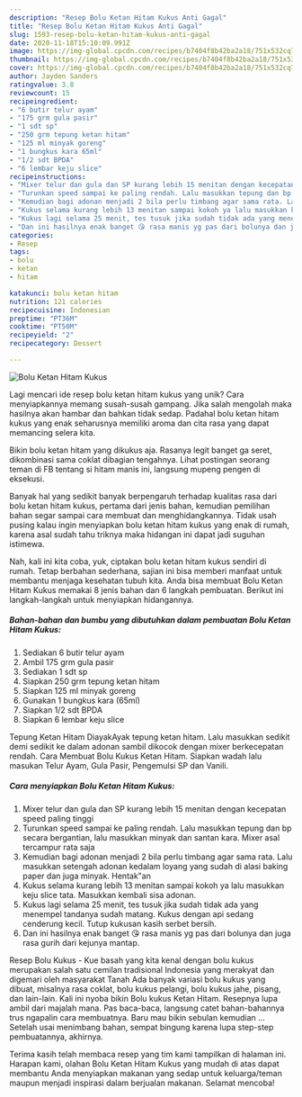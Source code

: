 ```yaml
---
description: "Resep Bolu Ketan Hitam Kukus Anti Gagal"
title: "Resep Bolu Ketan Hitam Kukus Anti Gagal"
slug: 1593-resep-bolu-ketan-hitam-kukus-anti-gagal
date: 2020-11-18T15:10:09.991Z
image: https://img-global.cpcdn.com/recipes/b7404f8b42ba2a18/751x532cq70/bolu-ketan-hitam-kukus-foto-resep-utama.jpg
thumbnail: https://img-global.cpcdn.com/recipes/b7404f8b42ba2a18/751x532cq70/bolu-ketan-hitam-kukus-foto-resep-utama.jpg
cover: https://img-global.cpcdn.com/recipes/b7404f8b42ba2a18/751x532cq70/bolu-ketan-hitam-kukus-foto-resep-utama.jpg
author: Jayden Sanders
ratingvalue: 3.8
reviewcount: 15
recipeingredient:
- "6 butir telur ayam"
- "175 grm gula pasir"
- "1 sdt sp"
- "250 grm tepung ketan hitam"
- "125 ml minyak goreng"
- "1 bungkus kara 65ml"
- "1/2 sdt BPDA"
- "6 lembar keju slice"
recipeinstructions:
- "Mixer telur dan gula dan SP kurang lebih 15 menitan dengan kecepatan speed paling tinggi"
- "Turunkan speed sampai ke paling rendah. Lalu masukkan tepung dan bp secara bergantian, lalu masukkan minyak dan santan kara. Mixer asal tercampur rata saja"
- "Kemudian bagi adonan menjadi 2 bila perlu timbang agar sama rata. Lalu masukkan setengah adonan kedalam loyang yang sudah di alasi baking paper dan juga minyak. Hentak&#34;an"
- "Kukus selama kurang lebih 13 menitan sampai kokoh ya lalu masukkan keju slice tata. Masukkan kembali sisa adonan."
- "Kukus lagi selama 25 menit, tes tusuk jika sudah tidak ada yang menempel tandanya sudah matang. Kukus dengan api sedang cenderung kecil. Tutup kukusan kasih serbet bersih."
- "Dan ini hasilnya enak banget 😘 rasa manis yg pas dari bolunya dan juga rasa gurih dari kejunya mantap."
categories:
- Resep
tags:
- bolu
- ketan
- hitam

katakunci: bolu ketan hitam 
nutrition: 121 calories
recipecuisine: Indonesian
preptime: "PT36M"
cooktime: "PT50M"
recipeyield: "2"
recipecategory: Dessert

---
```



![Bolu Ketan Hitam Kukus](https://img-global.cpcdn.com/recipes/b7404f8b42ba2a18/751x532cq70/bolu-ketan-hitam-kukus-foto-resep-utama.jpg)

Lagi mencari ide resep bolu ketan hitam kukus yang unik? Cara menyiapkannya memang susah-susah gampang. Jika salah mengolah maka hasilnya akan hambar dan bahkan tidak sedap. Padahal bolu ketan hitam kukus yang enak seharusnya memiliki aroma dan cita rasa yang dapat memancing selera kita.

Bikin bolu ketan hitam yang dikukus aja. Rasanya legit banget ga seret, dikombinasi sama coklat dibagian tengahnya. Lihat postingan seorang teman di FB tentang si hitam manis ini, langsung mupeng pengen di eksekusi.

Banyak hal yang sedikit banyak berpengaruh terhadap kualitas rasa dari bolu ketan hitam kukus, pertama dari jenis bahan, kemudian pemilihan bahan segar sampai cara membuat dan menghidangkannya. Tidak usah pusing kalau ingin menyiapkan bolu ketan hitam kukus yang enak di rumah, karena asal sudah tahu triknya maka hidangan ini dapat jadi suguhan istimewa.


Nah, kali ini kita coba, yuk, ciptakan bolu ketan hitam kukus sendiri di rumah. Tetap berbahan sederhana, sajian ini bisa memberi manfaat untuk membantu menjaga kesehatan tubuh kita. Anda bisa membuat Bolu Ketan Hitam Kukus memakai 8 jenis bahan dan 6 langkah pembuatan. Berikut ini langkah-langkah untuk menyiapkan hidangannya.

<!--inarticleads1-->

##### Bahan-bahan dan bumbu yang dibutuhkan dalam pembuatan Bolu Ketan Hitam Kukus:

1. Sediakan 6 butir telur ayam
1. Ambil 175 grm gula pasir
1. Sediakan 1 sdt sp
1. Siapkan 250 grm tepung ketan hitam
1. Siapkan 125 ml minyak goreng
1. Gunakan 1 bungkus kara (65ml)
1. Siapkan 1/2 sdt BPDA
1. Siapkan 6 lembar keju slice


Tepung Ketan Hitam DiayakAyak tepung ketan hitam. Lalu masukkan sedikit demi sedikit ke dalam adonan sambil dikocok dengan mixer berkecepatan rendah. Cara Membuat Bolu Kukus Ketan Hitam. Siapkan wadah lalu masukan Telur Ayam, Gula Pasir, Pengemulsi SP dan Vanili. 

<!--inarticleads2-->

##### Cara menyiapkan Bolu Ketan Hitam Kukus:

1. Mixer telur dan gula dan SP kurang lebih 15 menitan dengan kecepatan speed paling tinggi
1. Turunkan speed sampai ke paling rendah. Lalu masukkan tepung dan bp secara bergantian, lalu masukkan minyak dan santan kara. Mixer asal tercampur rata saja
1. Kemudian bagi adonan menjadi 2 bila perlu timbang agar sama rata. Lalu masukkan setengah adonan kedalam loyang yang sudah di alasi baking paper dan juga minyak. Hentak&#34;an
1. Kukus selama kurang lebih 13 menitan sampai kokoh ya lalu masukkan keju slice tata. Masukkan kembali sisa adonan.
1. Kukus lagi selama 25 menit, tes tusuk jika sudah tidak ada yang menempel tandanya sudah matang. Kukus dengan api sedang cenderung kecil. Tutup kukusan kasih serbet bersih.
1. Dan ini hasilnya enak banget 😘 rasa manis yg pas dari bolunya dan juga rasa gurih dari kejunya mantap.


Resep Bolu Kukus - Kue basah yang kita kenal dengan bolu kukus merupakan salah satu cemilan tradisional Indonesia yang merakyat dan digemari oleh masyarakat Tanah Ada banyak variasi bolu kukus yang dibuat, misalnya rasa coklat, bolu kukus pelangi, bolu kukus jahe, pisang, dan lain-lain. Kali ini nyoba bikin Bolu kukus Ketan Hitam. Resepnya lupa ambil dari majalah mana. Pas baca-baca, langsung catet bahan-bahannya trus ngapalin cara membuatnya. Baru mau bikin sebulan kemudian … Setelah usai menimbang bahan, sempat bingung karena lupa step-step pembuatannya, akhirnya. 

Terima kasih telah membaca resep yang tim kami tampilkan di halaman ini. Harapan kami, olahan Bolu Ketan Hitam Kukus yang mudah di atas dapat membantu Anda menyiapkan makanan yang sedap untuk keluarga/teman maupun menjadi inspirasi dalam berjualan makanan. Selamat mencoba!
